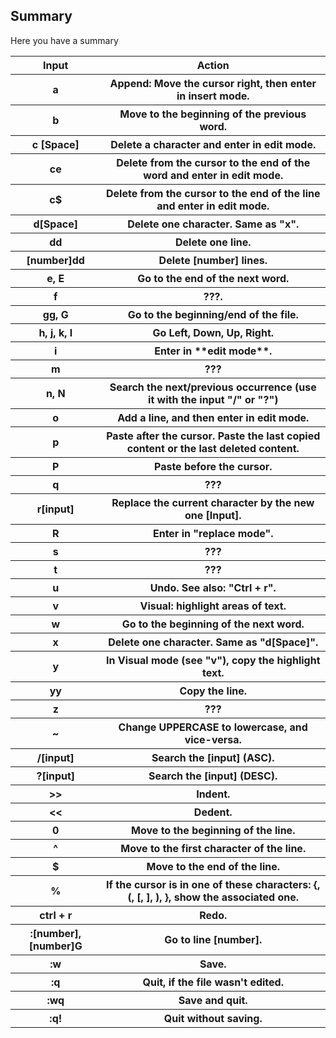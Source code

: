 ## Summary

Here you have a summary

<table class="table table-bordered mb-3 table-striped">
	<tr>
		<th>Input</th>
		<th>Action </th>
	</tr>
	<tr>
		<th>a</th>
		<th>Append: Move the cursor right, then enter in insert mode. </th>
	</tr>
	<tr>
		<th>b</th>
		<th>Move to the beginning of the previous word.</th>
	</tr>
	<tr>
		<th>c [Space]</th>
		<th>Delete a character and enter in edit mode.</th>
	</tr>
	<tr>
		<th>ce</th>
		<th>Delete from the cursor to the end of the word and enter in edit mode.</th>
	</tr>
	<tr>
		<th>c$</th>
		<th>Delete from the cursor to the end of the line and enter in edit mode.</th>
	</tr>
	<tr>
		<th>d[Space]</th>
		<th>Delete one character. Same as "x".</th>
	</tr>
	<tr>
		<th>dd</th>
		<th>Delete one line.</th>
	</tr>
	<tr>
		<th>[number]dd</th>
		<th>Delete [number] lines.</th>
	</tr>
	<tr>
		<th>e, E</th>
		<th>Go to the end of the next word.</th>
	</tr>
	<tr>
		<th>f</th>
		<th>???.</th>
	</tr>
	<tr>
		<th>gg, G</th>
		<th>Go to the beginning/end of the file.</th>
	</tr>
	<tr>
		<th>h, j, k, l</th>
		<th>Go Left, Down, Up, Right. </th>
	</tr>
	<tr>
		<th>i</th>
		<th>Enter in  **edit mode**.</th>
	</tr>
	<tr>
		<th>m</th>
		<th>???</th>
	</tr>
	<tr>
		<th>n, N</th>
		<th>Search the next/previous occurrence (use it with the input "/" or "?")</th>
	</tr>
	<tr>
		<th>o</th>
		<th>Add a line, and then enter in edit mode.</th>
	</tr>
	<tr>
		<th>p</th>
		<th>Paste after the cursor. Paste the last copied content or the last deleted content.</th>
	</tr>
	<tr>
		<th>P</th>
		<th>Paste before the cursor.</th>
	</tr>
	<tr>
		<th>q</th>
		<th>???</th>
	</tr>
	<tr>
		<th>r[input]</th>
		<th>Replace the current character by the new one [Input].</th>
	</tr>
	<tr>
		<th>R</th>
		<th>Enter in "replace mode".</th>
	</tr>
	<tr>
		<th>s</th>
		<th>???</th>
	</tr>
	<tr>
		<th>t</th>
		<th>???</th>
	</tr>
	<tr>
		<th>u</th>
		<th>Undo. See also: "Ctrl + r".</th>
	</tr>
	<tr>
		<th>v</th>
		<th>Visual: highlight areas of text.</th>
	</tr>
	<tr>
		<th>w</th>
		<th>Go to the beginning of the next word.</th>
	</tr>
	<tr>
		<th>x</th>
		<th>Delete one character. Same as "d[Space]".</th>
	</tr>
	<tr>
		<th>y</th>
		<th>In Visual mode (see "v"), copy the highlight text.</th>
	</tr>
	<tr>
		<th>yy</th>
		<th>Copy the line.</th>
	</tr>
	<tr>
		<th>z</th>
		<th>???</th>
	</tr>
	<tr>
		<th>~</th>
		<th>Change UPPERCASE to lowercase, and vice-versa.</th>
	</tr>
	<tr>
		<th>/[input]</th>
		<th>Search the [input] (ASC).</th>
	</tr>
	<tr>
		<th>?[input]</th>
		<th>Search the [input] (DESC).</th>
	</tr>
	<tr>
		<th>>></th>
		<th>Indent.</th>
	</tr>
	<tr>
		<th><<</th>
		<th>Dedent.</th>
	</tr>
	<tr>
		<th>0</th>
		<th>Move to the beginning of the line.</th>
	</tr>
	<tr>
		<th>^</th>
		<th>Move to the first character of the line.</th>
	</tr>
	<tr>
		<th>$</th>
		<th>Move to the end of the line.</th>
	</tr>
	<tr>
		<th>%</th>
		<th>If the cursor is in one of these characters: {, (, [, ], ), }, show the associated one.</th>
	</tr>
	<tr>
		<th>ctrl + r</th>
		<th>Redo.</th>
	</tr>
	<tr>
		<th>:[number], [number]G</th>
		<th>Go to line [number].</th>
	</tr>
	<tr>
		<th>:w</th>
		<th>Save.</th>
	</tr>
	<tr>
		<th>:q</th>
		<th>Quit, if the file wasn't edited.</th>
	</tr>
	<tr>
		<th>:wq</th>
		<th>Save and quit.</th>
	</tr>
	<tr>
		<th>:q!</th>
		<th>Quit without saving.</th>
	</tr>
</table>